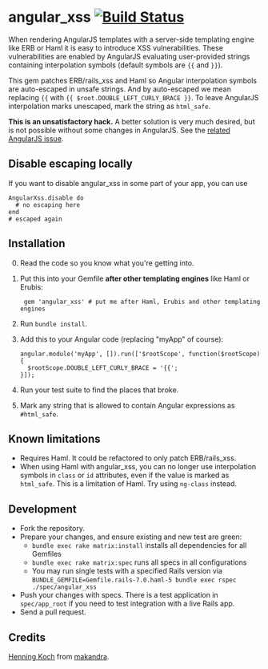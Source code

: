 angular_xss [![Build Status](https://github.com/makandra/angular_xss/workflows/Tests/badge.svg)](https://github.com/makandra/angular_xss/actions)
===========

When rendering AngularJS templates with a server-side templating engine like ERB or Haml it is easy to introduce XSS vulnerabilities. These vulnerabilities are enabled by AngularJS evaluating user-provided strings containing interpolation symbols (default symbols are `{{` and `}}`).

This gem patches ERB/rails_xss and Haml so Angular interpolation symbols are auto-escaped in unsafe strings. And by auto-escaped we mean replacing `{{` with `{{ $root.DOUBLE_LEFT_CURLY_BRACE }}`. To leave AngularJS interpolation marks unescaped, mark the string as `html_safe`.

**This is an unsatisfactory hack.** A better solution is very much desired, but is not possible without some changes in AngularJS. See the [related AngularJS issue](https://github.com/angular/angular.js/issues/5601).


Disable escaping locally
------------------------

If you want to disable angular_xss in some part of your app, you can use

```
AngularXss.disable do
  # no escaping here
end
# escaped again
```


Installation
------------

0. Read the code so you know what you're getting into.

1. Put this into your Gemfile **after other templating engines** like Haml or Erubis:

        gem 'angular_xss' # put me after Haml, Erubis and other templating engines

2. Run `bundle install`.

3. Add this to your Angular code (replacing "myApp" of course):

   ```
   angular.module('myApp', []).run(['$rootScope', function($rootScope) {
     $rootScope.DOUBLE_LEFT_CURLY_BRACE = '{{';
   }]);
   ```

4. Run your test suite to find the places that broke.

5. Mark any string that is allowed to contain Angular expressions as `#html_safe`.


Known limitations
-----------------
- Requires Haml. It could be refactored to only patch ERB/rails_xss.
- When using Haml with angular_xss, you can no longer use interpolation symbols in `class` or `id` attributes,
  even if the value is marked as `html_safe`. This is a limitation of Haml. Try using `ng-class` instead.


Development
-----------

- Fork the repository.
- Prepare your changes, and ensure existing and new test are green:
  - `bundle exec rake matrix:install` installs all dependencies for all Gemfiles
  - `bundle exec rake matrix:spec` runs all specs in all configurations
  - You may run single tests with a specified Rails version via `BUNDLE_GEMFILE=Gemfile.rails-7.0.haml-5 bundle exec rspec ./spec/angular_xss`
- Push your changes with specs. There is a test application in `spec/app_root` if you need to test integration with a live Rails app.
- Send a pull request.

Credits
-------

[Henning Koch](mailto:henning.koch@makandra.de) from [makandra](http://makandra.com/).
